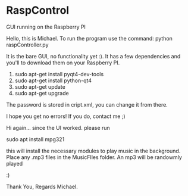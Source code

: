 # RaspControl
GUI running on the Raspberry PI

Hello, this is Michael.
To run the program use the command: python raspController.py

It is the bare GUI, no functionality yet :). It has a few dependencies and you'll to download them on your Raspberry PI.
1. sudo apt-get install pyqt4-dev-tools
2. sudo apt-get install python-qt4
3. sudo apt-get update
4. sudo apt-get upgrade

The password is stored in cript.xml, you can change it from there.

I hope you get no errors! If you do, contact me ;)

Hi again...
since the UI worked. please run

sudo apt install mpg321

this will install the necessary modules to play music in the background. Place
any .mp3 files in the MusicFIles folder. An mp3 will be randowmly played

:)

Thank You, Regards Michael.
